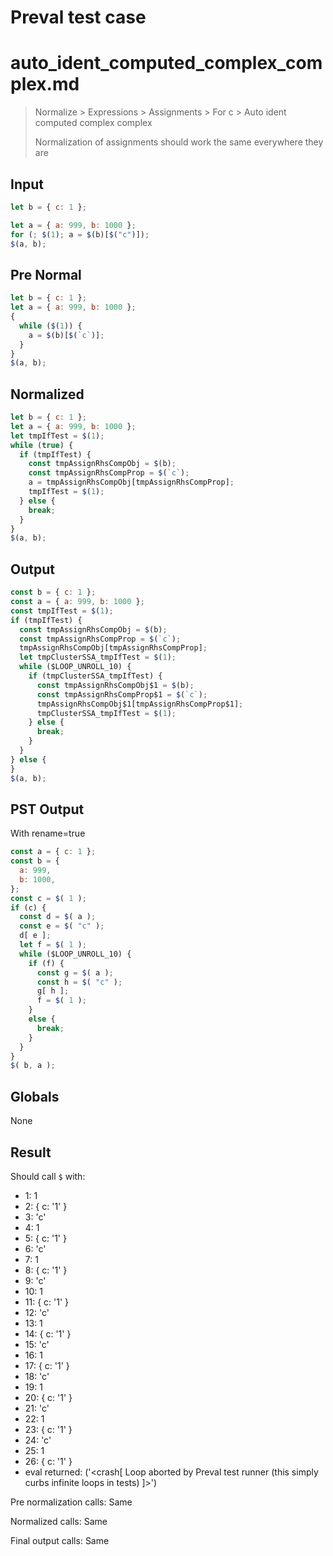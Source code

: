 # Preval test case

# auto_ident_computed_complex_complex.md

> Normalize > Expressions > Assignments > For c > Auto ident computed complex complex
>
> Normalization of assignments should work the same everywhere they are

## Input

`````js filename=intro
let b = { c: 1 };

let a = { a: 999, b: 1000 };
for (; $(1); a = $(b)[$("c")]);
$(a, b);
`````

## Pre Normal


`````js filename=intro
let b = { c: 1 };
let a = { a: 999, b: 1000 };
{
  while ($(1)) {
    a = $(b)[$(`c`)];
  }
}
$(a, b);
`````

## Normalized


`````js filename=intro
let b = { c: 1 };
let a = { a: 999, b: 1000 };
let tmpIfTest = $(1);
while (true) {
  if (tmpIfTest) {
    const tmpAssignRhsCompObj = $(b);
    const tmpAssignRhsCompProp = $(`c`);
    a = tmpAssignRhsCompObj[tmpAssignRhsCompProp];
    tmpIfTest = $(1);
  } else {
    break;
  }
}
$(a, b);
`````

## Output


`````js filename=intro
const b = { c: 1 };
const a = { a: 999, b: 1000 };
const tmpIfTest = $(1);
if (tmpIfTest) {
  const tmpAssignRhsCompObj = $(b);
  const tmpAssignRhsCompProp = $(`c`);
  tmpAssignRhsCompObj[tmpAssignRhsCompProp];
  let tmpClusterSSA_tmpIfTest = $(1);
  while ($LOOP_UNROLL_10) {
    if (tmpClusterSSA_tmpIfTest) {
      const tmpAssignRhsCompObj$1 = $(b);
      const tmpAssignRhsCompProp$1 = $(`c`);
      tmpAssignRhsCompObj$1[tmpAssignRhsCompProp$1];
      tmpClusterSSA_tmpIfTest = $(1);
    } else {
      break;
    }
  }
} else {
}
$(a, b);
`````

## PST Output

With rename=true

`````js filename=intro
const a = { c: 1 };
const b = {
  a: 999,
  b: 1000,
};
const c = $( 1 );
if (c) {
  const d = $( a );
  const e = $( "c" );
  d[ e ];
  let f = $( 1 );
  while ($LOOP_UNROLL_10) {
    if (f) {
      const g = $( a );
      const h = $( "c" );
      g[ h ];
      f = $( 1 );
    }
    else {
      break;
    }
  }
}
$( b, a );
`````

## Globals

None

## Result

Should call `$` with:
 - 1: 1
 - 2: { c: '1' }
 - 3: 'c'
 - 4: 1
 - 5: { c: '1' }
 - 6: 'c'
 - 7: 1
 - 8: { c: '1' }
 - 9: 'c'
 - 10: 1
 - 11: { c: '1' }
 - 12: 'c'
 - 13: 1
 - 14: { c: '1' }
 - 15: 'c'
 - 16: 1
 - 17: { c: '1' }
 - 18: 'c'
 - 19: 1
 - 20: { c: '1' }
 - 21: 'c'
 - 22: 1
 - 23: { c: '1' }
 - 24: 'c'
 - 25: 1
 - 26: { c: '1' }
 - eval returned: ('<crash[ Loop aborted by Preval test runner (this simply curbs infinite loops in tests) ]>')

Pre normalization calls: Same

Normalized calls: Same

Final output calls: Same
